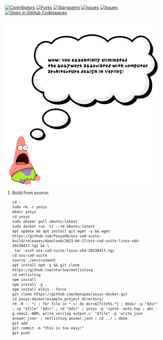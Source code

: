
[![Contributors][contributors-shield]][contributors-url]
[![Forks][forks-shield]][forks-url]
[![Stargazers][stars-shield]][stars-url]
[![Issues][issues-shield]][issues-url]
[![Issues][license-shield]][issues-url]
[![Open in GitHub Codespaces](https://github.com/codespaces/badge.svg)](https://benipoo-effective-orbit-757w744799vfxrgg.github.dev/)

<img src="images/patrick_quote2.svg">

1. Build from source: 

   ```console
   cd ~
   sudo rm -r yosys
   mkdir yosys
   cd yosys
   sudo docker pull ubuntu:latest
   sudo docker run -it --rm ubuntu:latest
   apt update && apt install git wget -y && wget https://github.com/YosysHQ/oss-cad-suite-build/releases/download/2023-04-17/oss-cad-suite-linux-x64-20230417.tgz && \
	tar -xvzf oss-cad-suite-linux-x64-20230417.tgz
   cd oss-cad-suite
   source ./environment
   apt install npm -y && git clone https://github.com/nturley/netlistsvg
   cd netlistsvg
   npm install
   npm install -g .
   npm install elkjs --force
   git clone https://github.com/benipoo/yosys-docker.git
   cd yosys-docker/example_project_directory/
   rm -R -- */ ; for file in *.v; do dir=${file%%.*} ; mkdir -p "$dir" ; cp "$file" "$dir" ; cd "$dir" ; yosys -p 'synth -auto-top ; abc -g cmos2,-NOR; write_verilog output.v' "$file" -p 'write_json answer.json' ; netlistsvg answer.json ; cd ../ ; done
   git add .
   git commit -m "this is too easy!"
   git push
   ```

<!-- MARKDOWN LINKS & IMAGES -->
<!-- https://www.markdownguide.org/basic-syntax/#reference-style-links -->
[contributors-shield]: https://img.shields.io/github/contributors/benipoo/yosys-docker.svg?style=for-the-badge
[contributors-url]: https://github.com/benipoo/yosys-docker/graphs/contributors
[forks-shield]: https://img.shields.io/github/forks/benipoo/yosys-docker.svg?style=for-the-badge
[forks-url]: https://github.com/benipoo/yosys-docker/network/members
[stars-shield]: https://img.shields.io/github/stars/benipoo/yosys-docker.svg?style=for-the-badge
[stars-url]: https://github.com/benipoo/yosys-docker/stargazers
[issues-shield]: https://img.shields.io/github/issues/benipoo/yosys-docker.svg?style=for-the-badge
[issues-url]: https://github.com/benipoo/yosys-docker/issues
[license-shield]: https://img.shields.io/github/license/benipoo/yosys-docker.svg?style=for-the-badge
[license-url]: https://github.com/benipoo/yosys-docker/master/LICENSE.txt
